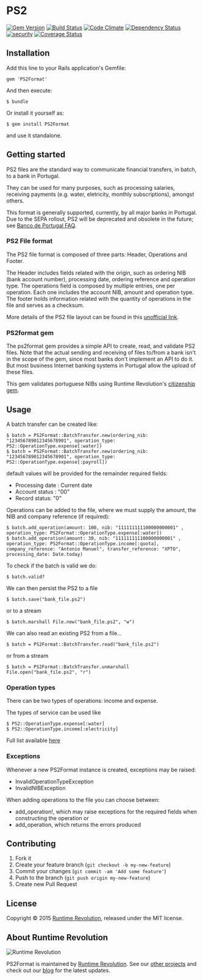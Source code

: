 # PS2

[![Gem Version](https://badge.fury.io/rb/PS2Format.svg)](http://badge.fury.io/rb/PS2Format)
[![Build Status](https://travis-ci.org/runtimerevolution/ps2_format.svg?branch=master)](https://travis-ci.org/runtimerevolution/ps2_format)
[![Code Climate](https://codeclimate.com/github/runtimerevolution/ps2_format/badges/gpa.svg)](https://codeclimate.com/github/runtimerevolution/ps2_format)
[![Dependency Status](https://gemnasium.com/runtimerevolution/ps2_format.svg)](https://gemnasium.com/runtimerevolution/ps2_format)
[![security](https://hakiri.io/github/runtimerevolution/ps2_format/master.svg)](https://hakiri.io/github/runtimerevolution/ps2_format/master)
[![Coverage Status](https://coveralls.io/repos/runtimerevolution/ps2_format/badge.svg)](https://coveralls.io/r/runtimerevolution/ps2_format)

## Installation

Add this line to your Rails application's Gemfile:

    gem 'PS2Format'

And then execute:

    $ bundle

Or install it yourself as:

    $ gem install PS2Format

and use it standalone.

## Getting started

PS2 files are the standard way to communicate financial transfers, in batch, to a bank in Portugal. 

They can be used for many purposes, such as processing salaries, receiving payments (e.g. water, eletricity, monthly subscriptions), amongst others.

This format is generally supported, currently, by all major banks in Portugal. Due to the SEPA rollout, PS2 will be deprecated and obsolete in the future; see [Banco de Portugal FAQ](http://www.bportugal.pt/pt-pt/pagamentos/sepa/perguntasfrequentes/genericas/Paginas/Genericas.aspx).


### PS2 File format

The PS2 file format is composed of three parts: Header, Operations and Footer.

The Header includes fields related with the origin, such as ordering NIB (bank account number), processing date, ordering reference and operation type.
The operations field is composed by multiple entries, one per operation. Each one includes the account NIB, amount and operation type.
The footer holds information related with the quantity of operations in the file and serves as a checksum.

More details of the PS2 file layout can be found in this [unofficial link](https://corp.millenniumbcp.pt/pt/private/Documents/Layout_PS2_3.pdf).

### PS2format gem

The ps2format gem provides a simple API to create, read, and validate PS2 files. Note that the actual sending and receiving of files to/from a bank isn't in the scope of the gem, since most banks don't implement an API to do it. But most business Internet banking systems in Portugal allow the upload of these files.

This gem validates portuguese NIBs using Runtime Revolution's [citizenship gem](http://github.com/runtimerevolution/citizenship).



## Usage

A batch transfer can be created like:

    $ batch = PS2Format::BatchTransfer.new(ordering_nib: "123456789012345678901", operation_type: PS2::OperationType.expense[:water])
    $ batch = PS2Format::BatchTransfer.new(ordering_nib: "123456789012345678901", operation_type: PS2::OperationType.expense[:payroll])

default values will be provided for the remainder required fields:

- Processing date : Current date
- Account status : "00"
- Record status: "0"


Operations can be added to the file, where we must supply the amount, the NIB and company reference (if required):

    $ batch.add_operation(amount: 100, nib: "111111111100000000001" , operation_type: PS2Format::OperationType.expense[:water])
    $ batch.add_operation(amount: 30, nib: "111111111100000000001" , operation_type: PS2Format::OperationType.income[:quota], company_reference: "Antonio Manuel", transfer_reference: "XPTO", processing_date: Date.today)

To check if the batch is valid we do:

    $ batch.valid?

We can then persist the PS2 to a file

    $ batch.save("bank_file.ps2")
or to a stream

    $ batch.marshall File.new("bank_file.ps2", "w")

We can also read an existing PS2 from a file...

    $ batch = PS2Format::BatchTransfer.read("bank_file.ps2")
or from a stream

    $ batch = PS2Format::BatchTransfer.unmarshall File.open("bank_file.ps2", "r")

### Operation types

There can be two types of operations: income and expense.

The types of service can be used like

    $ PS2::OperationType.expense[:water]
    $ PS2::OperationType.income[:electricity]
Full list available [here](https://github.com/runtimerevolution/ps2_format/blob/master/lib/PS2Format/operation_type.rb)

### Exceptions

Whenever a new PS2Format instance is created, exceptions may be raised:

- InvalidOperationTypeException
- InvalidNIBException

When adding operations to the file you can choose between:

- add_operation!, which may raise exceptions for the required fields when constructing the operation or
- add_operation, which returns the errors produced



## Contributing

1. Fork it
2. Create your feature branch (`git checkout -b my-new-feature`)
3. Commit your changes (`git commit -am 'Add some feature'`)
4. Push to the branch (`git push origin my-new-feature`)
5. Create new Pull Request

## License
Copyright © 2015 [Runtime Revolution](http://www.runtime-revolution.com), released under the MIT license.

## About Runtime Revolution

![Runtime Revolution](http://webpublishing.s3.amazonaws.com/runtime_small_logo.png)

PS2Format is maintained by [Runtime Revolution](http://www.runtime-revolution.com).
See our [other projects](https://github.com/runtimerevolution/) and check out our [blog](http://www.runtime-revolution.com/runtime/blog) for the latest updates.

